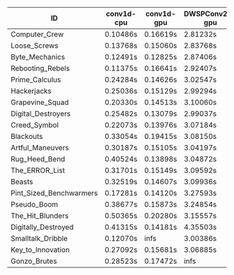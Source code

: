 |ID|conv1d-cpu|conv1d-gpu|DWSPConv2D-gpu|gemm-gpu|avg|
|-|-|-|-|-|-|
|Computer_Crew|0.10486s|0.16619s|2.81232s|1.73629s|1.20492s|
|Loose_Screws|0.13768s|0.15060s|2.83768s|1.75661s|1.22064s|
|Byte_Mechanics|0.12491s|0.12825s|2.87406s|1.76473s|1.22299s|
|Rebooting_Rebels|0.11375s|0.16641s|2.92407s|1.71568s|1.22998s|
|Prime_Calculus|0.24284s|0.14626s|3.02547s|1.81744s|1.30800s|
|Hackerjacks|0.25036s|0.15129s|2.99294s|1.88459s|1.31979s|
|Grapevine_Squad|0.20330s|0.14513s|3.10060s|1.83703s|1.32152s|
|Digital_Destroyers|0.25482s|0.13079s|2.99037s|1.93171s|1.32692s|
|Creed_Symbol|0.22073s|0.13976s|3.07184s|1.91229s|1.33616s|
|Blackouts|0.33054s|0.19415s|3.08150s|1.80942s|1.35390s|
|Artful_Maneuvers|0.30187s|0.15105s|3.04197s|1.96827s|1.36579s|
|Rug_Heed_Bend|0.40524s|0.13898s|3.04872s|1.93852s|1.38286s|
|The_ERROR_List|0.31701s|0.15149s|3.09592s|2.01703s|1.39536s|
|Beasts|0.32519s|0.14607s|3.09936s|2.02153s|1.39804s|
|Pint_Sized_Benchwarmers|0.17281s|0.14120s|3.27593s|2.02920s|1.40479s|
|Pseudo_Boom|0.38677s|0.15873s|3.24854s|2.04200s|1.45901s|
|The_Hit_Blunders|0.50365s|0.20280s|3.15557s|2.02483s|1.47171s|
|Digitally_Destroyed|0.41315s|0.14181s|4.35503s|2.61553s|1.88138s|
|Smalltalk_Dribble|0.12070s|infs|3.00386s|1.76424s|infs|
|Key_to_Innovation|0.27092s|0.15681s|3.06885s|infs|infs|
|Gonzo_Brutes|0.28523s|0.17472s|infs|1.98300s|infs|
